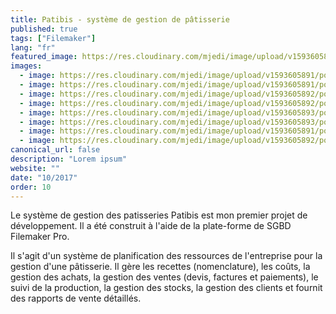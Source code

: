 ```yaml
---
title: Patibis - système de gestion de pâtisserie
published: true
tags: ["Filemaker"]
lang: "fr"
featured_image: https://res.cloudinary.com/mjedi/image/upload/v1593605891/portfolio/patibis1.png
images:
  - image: https://res.cloudinary.com/mjedi/image/upload/v1593605891/portfolio/patibis1.png
  - image: https://res.cloudinary.com/mjedi/image/upload/v1593605891/portfolio/patibis2.png
  - image: https://res.cloudinary.com/mjedi/image/upload/v1593605892/portfolio/patibis3.png
  - image: https://res.cloudinary.com/mjedi/image/upload/v1593605892/portfolio/patibis4.png
  - image: https://res.cloudinary.com/mjedi/image/upload/v1593605893/portfolio/patibis5.png
  - image: https://res.cloudinary.com/mjedi/image/upload/v1593605893/portfolio/patibis6.png
  - image: https://res.cloudinary.com/mjedi/image/upload/v1593605891/portfolio/patibis8.png
  - image: https://res.cloudinary.com/mjedi/image/upload/v1593605892/portfolio/patibis9.png
canonical_url: false
description: "Lorem ipsum"
website: ""
date: "10/2017"
order: 10
---
```


Le système de gestion des patisseries Patibis est mon premier projet de développement. Il a été construit à l'aide de la plate-forme de SGBD Filemaker Pro.

Il s'agit d'un système de planification des ressources de l'entreprise pour la gestion d'une pâtisserie. Il gère les recettes (nomenclature), les coûts, la gestion des achats, la gestion des ventes (devis, factures et paiements), le suivi de la production, la gestion des stocks, la gestion des clients et fournit des rapports de vente détaillés.
